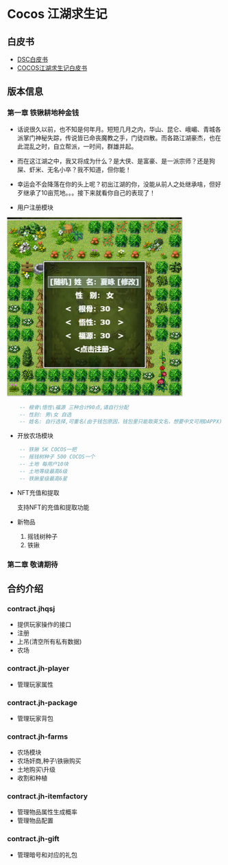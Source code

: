 # Cocos 江湖求生记
## 白皮书
* [DSC白皮书](/whitepaper.md)
* [COCOS江湖求生记白皮书](/gamepaper.md)
## 版本信息
### 第一章 铁锹耕地种金钱
- 话说很久以前，也不知是何年月。短短几月之内，华山、昆仑、峨嵋、青城各派掌门神秘失踪，传说皆已命丧魔教之手，门徒四散。而各路江湖豪杰，也在此混乱之时，自立帮派，一时间，群雄并起。
- 而在这江湖之中，我又将成为什么？是大侠、是富豪、是一派宗师？还是狗屎、虾米、无名小卒？我不知道，但你能！
- 幸运会不会降落在你的头上呢？初出江湖的你，没能从前人之处继承啥，但好歹继承了10亩荒地。。。接下来就看你自己的表现了！

- 用户注册模块

![注册界面](/image/0.png)
```lua
    -- 根骨\悟性\福源 三种合计90点,请自行分配
    -- 性别: 男\女 自选
    -- 姓名: 自行选择,可重名(由于钱包原因，钱包里只能取英文名，想要中文可用DAPPX) 
```
- 开放农场模块
```lua
    -- 铁锹 5K COCOS一把
    -- 摇钱树种子 500 COCOS一个
    -- 土地 每用户10块
    -- 土地等级最高6级
    -- 铁锹星级最高6星
```
- NFT充值和提取

    支持NFT的充值和提取功能
- 新物品

    1. 摇钱树种子
    2. 铁锹
### 第二章 敬请期待
## 合约介绍
### contract.jhqsj
- 提供玩家操作的接口
- 注册
- 上吊(清空所有私有数据)
- 农场
### contract.jh-player
- 管理玩家属性
### contract.jh-package
- 管理玩家背包
### contract.jh-farms
- 农场模块
- 农场奸商,种子\铁锹购买
- 土地购买\升级
- 收割和种植
### contract.jh-itemfactory
- 管理物品属性生成概率
- 管理物品配置
### contract.jh-gift
- 管理暗号和对应的礼包
